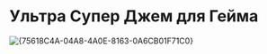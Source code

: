# Ультра Супер Джем для Гейма

![{75618C4A-04A8-4A0E-8163-0A6CB01F71C0}](https://github.com/user-attachments/assets/ceb66af5-a24d-44a1-a74d-739b1d854dea)
